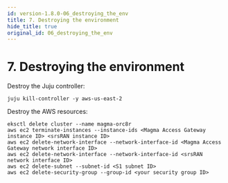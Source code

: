 ```yaml
---
id: version-1.8.0-06_destroying_the_env
title: 7. Destroying the environment
hide_title: true
original_id: 06_destroying_the_env
---
```


# 7. Destroying the environment

Destroy the Juju controller:

```console
juju kill-controller -y aws-us-east-2
```

Destroy the AWS resources:

```console
eksctl delete cluster --name magma-orc8r
aws ec2 terminate-instances --instance-ids <Magma Access Gateway instance ID> <srsRAN instance ID>
aws ec2 delete-network-interface --network-interface-id <Magma Access Gateway network interface ID>
aws ec2 delete-network-interface --network-interface-id <srsRAN network interface ID>
aws ec2 delete-subnet --subnet-id <S1 subnet ID>
aws ec2 delete-security-group --group-id <your security group ID>
```
